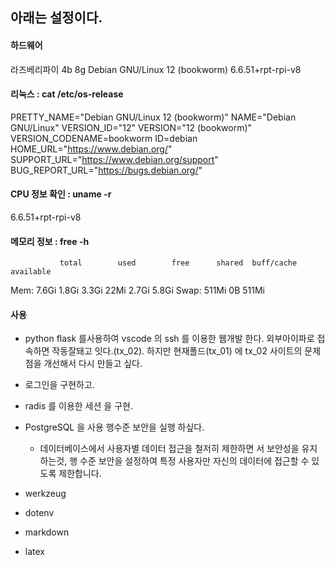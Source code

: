 ## 아래는 설정이다. 

#### 하드웨어  
라즈베리파이 4b 8g 
Debian GNU/Linux 12 (bookworm)
6.6.51+rpt-rpi-v8


#### 리눅스 : cat /etc/os-release
PRETTY_NAME="Debian GNU/Linux 12 (bookworm)"
NAME="Debian GNU/Linux"
VERSION_ID="12"
VERSION="12 (bookworm)"
VERSION_CODENAME=bookworm
ID=debian
HOME_URL="https://www.debian.org/"
SUPPORT_URL="https://www.debian.org/support"
BUG_REPORT_URL="https://bugs.debian.org/"

#### CPU 정보 확인 : uname -r
6.6.51+rpt-rpi-v8

#### 메모리 정보 : free -h
               total        used        free      shared  buff/cache   available
Mem:           7.6Gi       1.8Gi       3.3Gi        22Mi       2.7Gi       5.8Gi
Swap:          511Mi          0B       511Mi



#### 사용

- python flask 
를사용하여 vscode 의  ssh 를 이용한 웹개발 한다.
외부아이파로 접속하면 작동잘돼고 잇다.(tx_02).
하지만 현재폴드(tx_01) 에 tx_02 사이트의 문제 점을 개선해서 다시 만들고 싶다.
- 로그인을 구현하고.
- radis  를 이용한 세션 을 구현.

- PostgreSQL 을 사용  행수준 보안을 실행 하싶다.
    - 데이터베이스에서 
사용자별 데이터 접근을 철저히 제한하면 서 보안성을 유지 하는것, 행 수준 보안을 설정하여 특정 사용자만 자신의 데이터에 접근할 수 있도록 제한합니다.
- werkzeug
- dotenv
- markdown
- latex 

